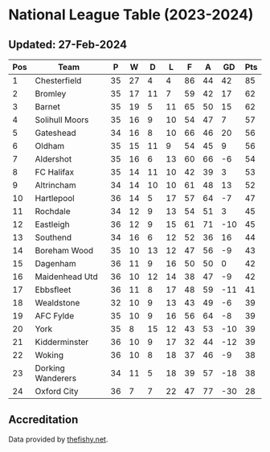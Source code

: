 # National League Table (2023-2024)
## Updated: 27-Feb-2024

| Pos | Team | P | W | D | L | F | A | GD | Pts |
| --- | --- | --- | --- | --- | --- | --- | --- | --- | --- |
| 1 | Chesterfield | 35 | 27 | 4 | 4 | 86 | 44 | 42 | 85 |
| 2 | Bromley | 35 | 17 | 11 | 7 | 59 | 42 | 17 | 62 |
| 3 | Barnet | 35 | 19 | 5 | 11 | 65 | 50 | 15 | 62 |
| 4 | Solihull Moors | 35 | 16 | 9 | 10 | 54 | 47 | 7 | 57 |
| 5 | Gateshead | 34 | 16 | 8 | 10 | 66 | 46 | 20 | 56 |
| 6 | Oldham | 35 | 15 | 11 | 9 | 54 | 45 | 9 | 56 |
| 7 | Aldershot | 35 | 16 | 6 | 13 | 60 | 66 | -6 | 54 |
| 8 | FC Halifax | 35 | 14 | 11 | 10 | 42 | 39 | 3 | 53 |
| 9 | Altrincham | 34 | 14 | 10 | 10 | 61 | 48 | 13 | 52 |
| 10 | Hartlepool | 36 | 14 | 5 | 17 | 57 | 64 | -7 | 47 |
| 11 | Rochdale | 34 | 12 | 9 | 13 | 54 | 51 | 3 | 45 |
| 12 | Eastleigh | 36 | 12 | 9 | 15 | 61 | 71 | -10 | 45 |
| 13 | Southend | 34 | 16 | 6 | 12 | 52 | 36 | 16 | 44 |
| 14 | Boreham Wood | 35 | 10 | 13 | 12 | 47 | 56 | -9 | 43 |
| 15 | Dagenham | 36 | 11 | 9 | 16 | 50 | 50 | 0 | 42 |
| 16 | Maidenhead Utd | 36 | 10 | 12 | 14 | 38 | 47 | -9 | 42 |
| 17 | Ebbsfleet | 36 | 11 | 8 | 17 | 48 | 59 | -11 | 41 |
| 18 | Wealdstone | 32 | 10 | 9 | 13 | 43 | 49 | -6 | 39 |
| 19 | AFC Fylde | 35 | 10 | 9 | 16 | 56 | 64 | -8 | 39 |
| 20 | York | 35 | 8 | 15 | 12 | 43 | 53 | -10 | 39 |
| 21 | Kidderminster | 36 | 10 | 9 | 17 | 32 | 44 | -12 | 39 |
| 22 | Woking | 36 | 10 | 8 | 18 | 37 | 46 | -9 | 38 |
| 23 | Dorking Wanderers | 34 | 11 | 5 | 18 | 39 | 57 | -18 | 38 |
| 24 | Oxford City | 36 | 7 | 7 | 22 | 47 | 77 | -30 | 28 |

## Accreditation 

Data provided by [thefishy.net](https://www.thefishy.net/).